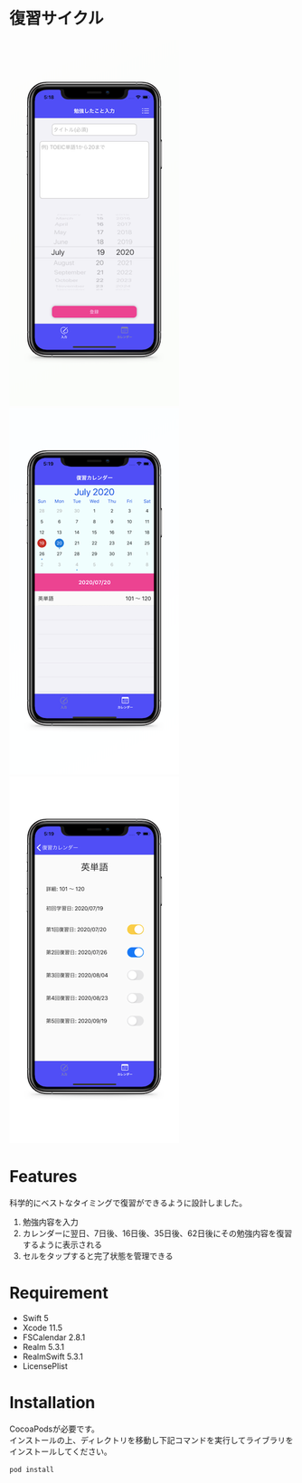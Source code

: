 # 復習サイクル
 
![スクショ](images/pic1.png "スクショ") 
![スクショ](images/pic2.png "スクショ") 
![スクショ](images/pic3.png "スクショ")  
# Features
 
科学的にベストなタイミングで復習ができるように設計しました。  
1. 勉強内容を入力  
2. カレンダーに翌日、7日後、16日後、35日後、62日後にその勉強内容を復習するように表示される
3. セルをタップすると完了状態を管理できる
 
# Requirement
 
* Swift 5
* Xcode 11.5
* FSCalendar 2.8.1
* Realm 5.3.1
* RealmSwift 5.3.1
* LicensePlist
 
# Installation
 
CocoaPodsが必要です。  
インストールの上、ディレクトリを移動し下記コマンドを実行してライブラリをインストールしてください。
 
```bash
pod install
```
